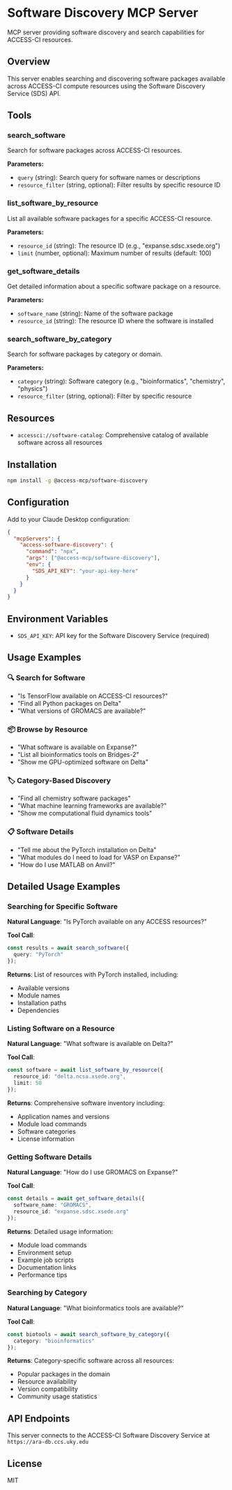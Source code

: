 # Software Discovery MCP Server

MCP server providing software discovery and search capabilities for ACCESS-CI resources.

## Overview

This server enables searching and discovering software packages available across ACCESS-CI compute resources using the Software Discovery Service (SDS) API.

## Tools

### search_software

Search for software packages across ACCESS-CI resources.

**Parameters:**

- `query` (string): Search query for software names or descriptions
- `resource_filter` (string, optional): Filter results by specific resource ID

### list_software_by_resource

List all available software packages for a specific ACCESS-CI resource.

**Parameters:**

- `resource_id` (string): The resource ID (e.g., "expanse.sdsc.xsede.org")
- `limit` (number, optional): Maximum number of results (default: 100)

### get_software_details

Get detailed information about a specific software package on a resource.

**Parameters:**

- `software_name` (string): Name of the software package
- `resource_id` (string): The resource ID where the software is installed

### search_software_by_category

Search for software packages by category or domain.

**Parameters:**

- `category` (string): Software category (e.g., "bioinformatics", "chemistry", "physics")
- `resource_filter` (string, optional): Filter by specific resource

## Resources

- `accessci://software-catalog`: Comprehensive catalog of available software across all resources

## Installation

```bash
npm install -g @access-mcp/software-discovery
```

## Configuration

Add to your Claude Desktop configuration:

```json
{
  "mcpServers": {
    "access-software-discovery": {
      "command": "npx",
      "args": ["@access-mcp/software-discovery"],
      "env": {
        "SDS_API_KEY": "your-api-key-here"
      }
    }
  }
}
```

## Environment Variables

- `SDS_API_KEY`: API key for the Software Discovery Service (required)

## Usage Examples

### 🔍 **Search for Software**

- "Is TensorFlow available on ACCESS-CI resources?"
- "Find all Python packages on Delta"
- "What versions of GROMACS are available?"

### 📦 **Browse by Resource**

- "What software is available on Expanse?"
- "List all bioinformatics tools on Bridges-2"
- "Show me GPU-optimized software on Delta"

### 🏷️ **Category-Based Discovery**

- "Find all chemistry software packages"
- "What machine learning frameworks are available?"
- "Show me computational fluid dynamics tools"

### 📋 **Software Details**

- "Tell me about the PyTorch installation on Delta"
- "What modules do I need to load for VASP on Expanse?"
- "How do I use MATLAB on Anvil?"

## Detailed Usage Examples

### Searching for Specific Software

**Natural Language**: "Is PyTorch available on any ACCESS resources?"

**Tool Call**:
```typescript
const results = await search_software({
  query: "PyTorch"
});
```

**Returns**: List of resources with PyTorch installed, including:
- Available versions
- Module names
- Installation paths
- Dependencies

### Listing Software on a Resource

**Natural Language**: "What software is available on Delta?"

**Tool Call**:
```typescript
const software = await list_software_by_resource({
  resource_id: "delta.ncsa.xsede.org",
  limit: 50
});
```

**Returns**: Comprehensive software inventory including:
- Application names and versions
- Module load commands
- Software categories
- License information

### Getting Software Details

**Natural Language**: "How do I use GROMACS on Expanse?"

**Tool Call**:
```typescript
const details = await get_software_details({
  software_name: "GROMACS",
  resource_id: "expanse.sdsc.xsede.org"
});
```

**Returns**: Detailed usage information:
- Module load commands
- Environment setup
- Example job scripts
- Documentation links
- Performance tips

### Searching by Category

**Natural Language**: "What bioinformatics tools are available?"

**Tool Call**:
```typescript
const biotools = await search_software_by_category({
  category: "bioinformatics"
});
```

**Returns**: Category-specific software across all resources:
- Popular packages in the domain
- Resource availability
- Version compatibility
- Community usage statistics

## API Endpoints

This server connects to the ACCESS-CI Software Discovery Service at `https://ara-db.ccs.uky.edu`

## License

MIT
